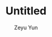 ---
layout: artwork
categories: artwork
author: Zeyu Yun
title: Untitled
caption: Untitled, Photography, Neural Network(Pytorch), 2020
image: /assets/images/artwork/painting014.jpg
thumb: /assets/images/artwork/thumbs/painting014.jpg
order: 214
---